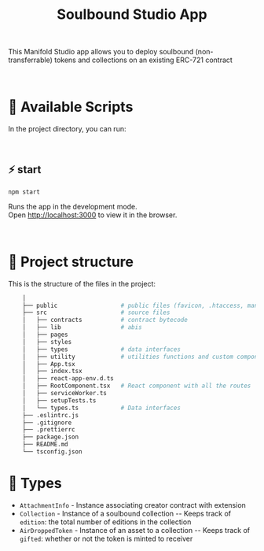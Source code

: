 <h1 align="center">Soulbound Studio App</h1>

<br />

This Manifold Studio app allows you to deploy soulbound (non-transferrable) tokens and collections on an existing ERC-721 contract

<br />

# 🚀 Available Scripts

In the project directory, you can run:

<br />

## ⚡️ start

```
npm start
```

Runs the app in the development mode.\
Open [http://localhost:3000](http://localhost:3000) to view it in the browser.

<br />

# 🧬 Project structure

This is the structure of the files in the project:

```sh
    │
    ├── public                  # public files (favicon, .htaccess, manifest, ...)
    ├── src                     # source files
    │   ├── contracts           # contract bytecode
    │   ├── lib                 # abis
    │   ├── pages               
    │   ├── styles
    │   ├── types               # data interfaces
    │   ├── utility             # utilities functions and custom components
    │   ├── App.tsx
    │   ├── index.tsx
    │   ├── react-app-env.d.ts
    │   ├── RootComponent.tsx   # React component with all the routes
    │   ├── serviceWorker.ts
    │   ├── setupTests.ts
    │   └── types.ts            # Data interfaces
    ├── .eslintrc.js
    ├── .gitignore
    ├── .prettierrc
    ├── package.json
    ├── README.md
    └── tsconfig.json
```

# 📖 Types

- `AttachmentInfo` - Instance associating creator contract with extension
- `Collection` - Instance of a soulbound collection
-- Keeps track of `edition`: the total number of editions in the collection
- `AirDroppedToken` - Instance of an asset to a collection
-- Keeps track of `gifted`: whether or not the token is minted to receiver
